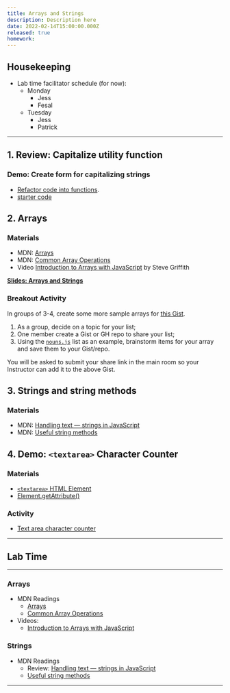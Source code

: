 ```yaml
---
title: Arrays and Strings
description: Description here
date: 2022-02-14T15:00:00.000Z
released: true
homework: 
---
```


## Housekeeping
- Lab time facilitator schedule (for now):
    - Monday
        - Jess
        - Fesal
    - Tuesday
        - Jess
        - Patrick

---

## 1. Review: Capitalize utility function
### Demo: Create form for capitalizing strings
- [Refactor code into functions](https://gist.github.com/acidtone/90355d3bdbcf770be4a642939f58cfd7).
- [starter code](https://github.com/sait-wbdv/in-class-w22/tree/main/02-14-arrays-strings/01-capitalize-function-starter)

## 2. Arrays
### Materials
- MDN: [Arrays](https://developer.mozilla.org/en-US/docs/Learn/JavaScript/First_steps/Arrays)
- MDN: [Common Array Operations](https://developer.mozilla.org/en-US/docs/Web/JavaScript/Reference/Global_Objects/Array)
- Video [Introduction to Arrays with JavaScript](https://www.youtube.com/watch?v=arIhhRd1RPc) by Steve Griffith

**[Slides: Arrays and Strings](https://sait-wbdv.github.io/slides/w22/cpnt262/js-arrays-strings.html)**

### Breakout Activity
In groups of 3-4, create some more sample arrays for [this Gist](https://gist.github.com/acidtone/61ed05c9fe7fe85fd278ea9a84db7203).
1. As a group, decide on a topic for your list;
2. One member create a Gist or GH repo to share your list;
3. Using the [`nouns.js`](https://gist.github.com/acidtone/61ed05c9fe7fe85fd278ea9a84db7203#file-nouns-js) list as an example, brainstorm items for your array and save them to your Gist/repo.

You will be asked to submit your share link in the main room so your Instructor can add it to the above Gist.

## 3. Strings and string methods
### Materials
- MDN: [Handling text — strings in JavaScript](https://developer.mozilla.org/en-US/docs/Learn/JavaScript/First_steps/Strings)
- MDN: [Useful string methods](https://developer.mozilla.org/en-US/docs/Learn/JavaScript/First_steps/Useful_string_methods)

## 4. Demo: `<textarea>` Character Counter
### Materials
- [`<textarea>` HTML Element](https://developer.mozilla.org/en-US/docs/Web/HTML/Element/textarea)
- [Element.getAttribute()](https://developer.mozilla.org/en-US/docs/Web/API/Element/getAttribute)

### Activity
- [Text area character counter](https://gist.github.com/acidtone/74727a562940ead812f46c1b1b870d19)

---

## Lab Time

---

<home-work :home-work="homework">

### Arrays
- MDN Readings
    - [Arrays](https://developer.mozilla.org/en-US/docs/Learn/JavaScript/First_steps/Arrays)
    - [Common Array Operations](https://developer.mozilla.org/en-US/docs/Web/JavaScript/Reference/Global_Objects/Array)
- Videos:
    - [Introduction to Arrays with JavaScript](https://www.youtube.com/watch?v=arIhhRd1RPc)

### Strings
- MDN Readings
    - Review: [Handling text — strings in JavaScript](https://developer.mozilla.org/en-US/docs/Learn/JavaScript/First_steps/Strings)
    - [Useful string methods](https://developer.mozilla.org/en-US/docs/Learn/JavaScript/First_steps/Useful_string_methods)

</home-work>

---
